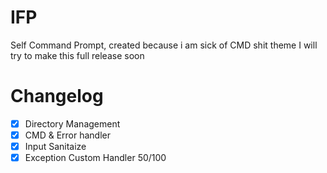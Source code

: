 # IFP
Self Command Prompt, created because i am sick of CMD shit theme
I will try to make this full release soon

# Changelog
- [x] Directory Management
- [x] CMD & Error handler
- [x] Input Sanitaize
- [x] Exception Custom Handler 50/100

